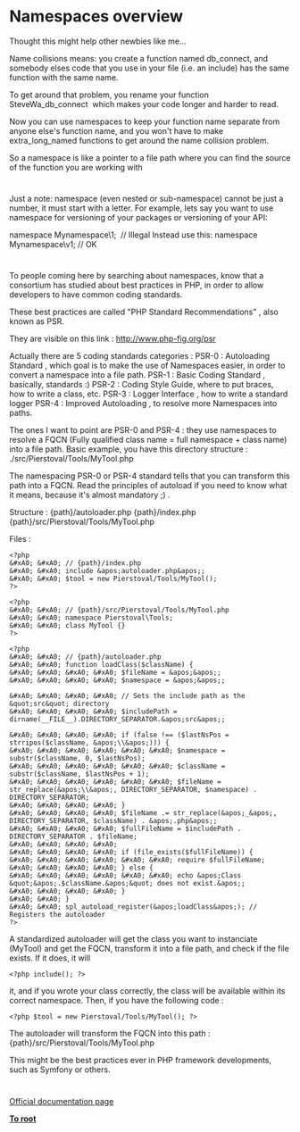 # Namespaces overview





Thought this might help other newbies like me...

Name collisions means: 
you create a function named db_connect, and somebody elses code that you use in your file (i.e. an include) has the same function with the same name.

To get around that problem, you rename your function SteveWa_db_connect&#xA0; which makes your code longer and harder to read.

Now you can use namespaces to keep your function name separate from anyone else&apos;s function name, and you won&apos;t have to make extra_long_named functions to get around the name collision problem.

So a namespace is like a pointer to a file path where you can find the source of the function you are working with

  

#



Just a note: namespace (even nested or sub-namespace) cannot be just a number, it must start with a letter.
For example, lets say you want to use namespace for versioning of your packages or versioning of your API:

namespace Mynamespace\1;&#xA0; // Illegal
Instead use this:
namespace Mynamespace\v1; // OK

  

#



To people coming here by searching about namespaces, know that a consortium has studied about best practices in PHP, in order to allow developers to have common coding standards.
 
These best practices are called &quot;PHP Standard Recommendations&quot; , also known as PSR.
 
They are visible on this link : http://www.php-fig.org/psr
 
Actually there are 5 coding standards categories : 
PSR-0 : Autoloading Standard , which goal is to make the use of Namespaces easier, in order to convert a namespace into a file path.
PSR-1 : Basic Coding Standard , basically, standards :) 
PSR-2 : Coding Style Guide, where to put braces, how to write a class, etc.
PSR-3 : Logger Interface , how to write a standard logger
PSR-4 : Improved Autoloading , to resolve more Namespaces into paths.
 
The ones I want to point are PSR-0 and PSR-4 : they use namespaces to resolve a FQCN (Fully qualified class name = full namespace + class name) into a file path. 
Basic example, you have this directory structure :
./src/Pierstoval/Tools/MyTool.php

The namespacing PSR-0 or PSR-4 standard tells that you can transform this path into a FQCN.
Read the principles of autoload if you need to know what it means, because it&apos;s almost mandatory ;) .

Structure :
{path}/autoloader.php
{path}/index.php
{path}/src/Pierstoval/Tools/MyTool.php

Files :



```
<?php
&#xA0; &#xA0; // {path}/index.php
&#xA0; &#xA0; include &apos;autoloader.php&apos;;
&#xA0; &#xA0; $tool = new Pierstoval/Tools/MyTool();
?>
```




```
<?php
&#xA0; &#xA0; // {path}/src/Pierstoval/Tools/MyTool.php
&#xA0; &#xA0; namespace Pierstoval\Tools;
&#xA0; &#xA0; class MyTool {}
?>
```




```
<?php
&#xA0; &#xA0; // {path}/autoloader.php
&#xA0; &#xA0; function loadClass($className) {
&#xA0; &#xA0; &#xA0; &#xA0; $fileName = &apos;&apos;;
&#xA0; &#xA0; &#xA0; &#xA0; $namespace = &apos;&apos;;

&#xA0; &#xA0; &#xA0; &#xA0; // Sets the include path as the &quot;src&quot; directory
&#xA0; &#xA0; &#xA0; &#xA0; $includePath = dirname(__FILE__).DIRECTORY_SEPARATOR.&apos;src&apos;;

&#xA0; &#xA0; &#xA0; &#xA0; if (false !== ($lastNsPos = strripos($className, &apos;\\&apos;))) {
&#xA0; &#xA0; &#xA0; &#xA0; &#xA0; &#xA0; $namespace = substr($className, 0, $lastNsPos);
&#xA0; &#xA0; &#xA0; &#xA0; &#xA0; &#xA0; $className = substr($className, $lastNsPos + 1);
&#xA0; &#xA0; &#xA0; &#xA0; &#xA0; &#xA0; $fileName = str_replace(&apos;\\&apos;, DIRECTORY_SEPARATOR, $namespace) . DIRECTORY_SEPARATOR;
&#xA0; &#xA0; &#xA0; &#xA0; }
&#xA0; &#xA0; &#xA0; &#xA0; $fileName .= str_replace(&apos;_&apos;, DIRECTORY_SEPARATOR, $className) . &apos;.php&apos;;
&#xA0; &#xA0; &#xA0; &#xA0; $fullFileName = $includePath . DIRECTORY_SEPARATOR . $fileName;
&#xA0; &#xA0; &#xA0; &#xA0; 
&#xA0; &#xA0; &#xA0; &#xA0; if (file_exists($fullFileName)) {
&#xA0; &#xA0; &#xA0; &#xA0; &#xA0; &#xA0; require $fullFileName;
&#xA0; &#xA0; &#xA0; &#xA0; } else {
&#xA0; &#xA0; &#xA0; &#xA0; &#xA0; &#xA0; echo &apos;Class &quot;&apos;.$className.&apos;&quot; does not exist.&apos;;
&#xA0; &#xA0; &#xA0; &#xA0; }
&#xA0; &#xA0; }
&#xA0; &#xA0; spl_autoload_register(&apos;loadClass&apos;); // Registers the autoloader
?>
```

 
A standardized autoloader will get the class you want to instanciate (MyTool) and get the FQCN, transform it into a file path, and check if the file exists. If it does, it will 

```
<?php include(); ?>
```
 it, and if you wrote your class correctly, the class will be available within its correct namespace.
Then, if you have the following code :


```
<?php $tool = new Pierstoval/Tools/MyTool(); ?>
```

The autoloader will transform the FQCN into this path :
{path}/src/Pierstoval/Tools/MyTool.php

This might be the best practices ever in PHP framework developments, such as Symfony or others.

  

#

[Official documentation page](https://www.php.net/manual/en/language.namespaces.rationale.php)

**[To root](/README.md)**